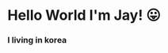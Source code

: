 <html>
	<head>
		<body>
		<h1>Hello World I'm Jay! 😛</h1>
		<h3>I living in korea</h3>
		</body>
	</head>
</html>
